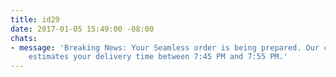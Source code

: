 ```yaml
---
title: id29
date: 2017-01-05 15:49:00 -08:00
chats:
- message: 'Breaking News: Your Seamless order is being prepared. Our crystal ball
    estimates your delivery time between 7:45 PM and 7:55 PM.'
---
```


